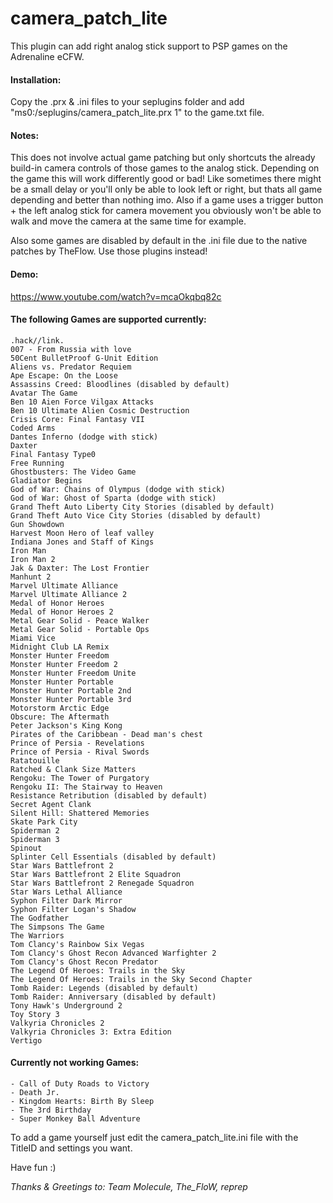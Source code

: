 # camera_patch_lite

This plugin can add right analog stick support to PSP games on the Adrenaline eCFW. 


#### Installation:
Copy the .prx & .ini files to your seplugins folder and add "ms0:/seplugins/camera_patch_lite.prx 1" to the game.txt file.


#### Notes:
This does not involve actual game patching but only shortcuts the already build-in camera controls of those games to the analog stick. Depending on the game this will work differently good or bad! Like sometimes there might be a small delay or you'll only be able to look left or right, but thats all game depending and better than nothing imo. Also if a game uses a trigger button + the left analog stick for camera movement you obviously won't be able to walk and move the camera at the same time for example.

Also some games are disabled by default in the .ini file due to the native patches by TheFlow. Use those plugins instead!

#### Demo: 
https://www.youtube.com/watch?v=mcaOkqbq82c


#### The following Games are supported currently:
```
.hack//link.
007 - From Russia with love
50Cent BulletProof G-Unit Edition
Aliens vs. Predator Requiem
Ape Escape: On the Loose
Assassins Creed: Bloodlines (disabled by default)
Avatar The Game
Ben 10 Aien Force Vilgax Attacks
Ben 10 Ultimate Alien Cosmic Destruction
Crisis Core: Final Fantasy VII
Coded Arms
Dantes Inferno (dodge with stick)
Daxter
Final Fantasy Type0
Free Running
Ghostbusters: The Video Game
Gladiator Begins
God of War: Chains of Olympus (dodge with stick)
God of War: Ghost of Sparta (dodge with stick)
Grand Theft Auto Liberty City Stories (disabled by default)
Grand Theft Auto Vice City Stories (disabled by default)
Gun Showdown
Harvest Moon Hero of leaf valley
Indiana Jones and Staff of Kings
Iron Man
Iron Man 2
Jak & Daxter: The Lost Frontier
Manhunt 2
Marvel Ultimate Alliance
Marvel Ultimate Alliance 2
Medal of Honor Heroes
Medal of Honor Heroes 2
Metal Gear Solid - Peace Walker
Metal Gear Solid - Portable Ops
Miami Vice
Midnight Club LA Remix
Monster Hunter Freedom
Monster Hunter Freedom 2
Monster Hunter Freedom Unite
Monster Hunter Portable
Monster Hunter Portable 2nd
Monster Hunter Portable 3rd
Motorstorm Arctic Edge
Obscure: The Aftermath
Peter Jackson's King Kong
Pirates of the Caribbean - Dead man's chest
Prince of Persia - Revelations
Prince of Persia - Rival Swords
Ratatouille
Ratched & Clank Size Matters
Rengoku: The Tower of Purgatory
Rengoku II: The Stairway to Heaven
Resistance Retribution (disabled by default)
Secret Agent Clank
Silent Hill: Shattered Memories
Skate Park City
Spiderman 2
Spiderman 3
Spinout
Splinter Cell Essentials (disabled by default)
Star Wars Battlefront 2
Star Wars Battlefront 2 Elite Squadron
Star Wars Battlefront 2 Renegade Squadron
Star Wars Lethal Alliance
Syphon Filter Dark Mirror
Syphon Filter Logan's Shadow
The Godfather
The Simpsons The Game
The Warriors
Tom Clancy's Rainbow Six Vegas
Tom Clancy's Ghost Recon Advanced Warfighter 2
Tom Clancy's Ghost Recon Predator
The Legend Of Heroes: Trails in the Sky
The Legend Of Heroes: Trails in the Sky Second Chapter
Tomb Raider: Legends (disabled by default)
Tomb Raider: Anniversary (disabled by default)
Tony Hawk's Underground 2
Toy Story 3
Valkyria Chronicles 2
Valkyria Chronicles 3: Extra Edition
Vertigo
```

#### Currently not working Games:
```
- Call of Duty Roads to Victory
- Death Jr.
- Kingdom Hearts: Birth By Sleep
- The 3rd Birthday
- Super Monkey Ball Adventure
```

To add a game yourself just edit the camera_patch_lite.ini file with the TitleID and settings you want.

Have fun :)

*Thanks & Greetings to: Team Molecule, The_FloW, reprep*
